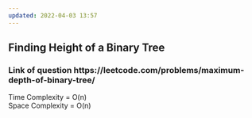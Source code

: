 ```yaml
---
updated: 2022-04-03 13:57
---
```

<h2>Finding Height of a Binary Tree</h2>

<h3>Link of question https://leetcode.com/problems/maximum-depth-of-binary-tree/</h3>

Time Complexity = O(n) <br/>
Space Complexity = O(n)
